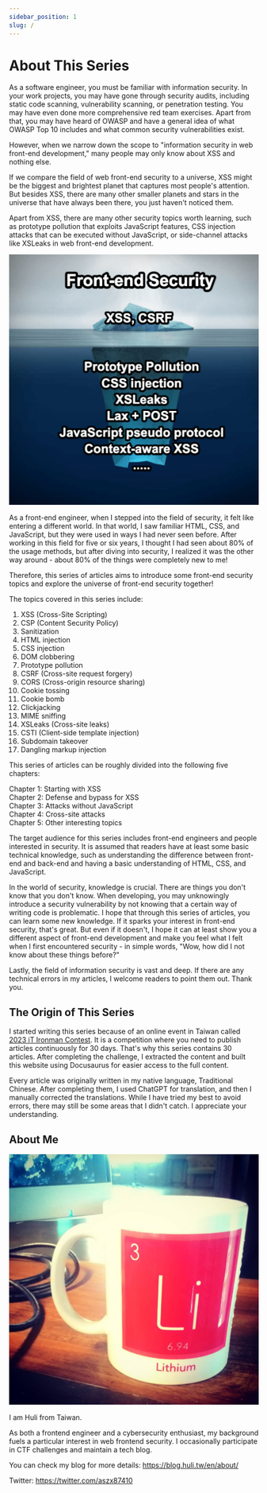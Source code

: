 ```yaml
---
sidebar_position: 1
slug: /
---
```


# About This Series

As a software engineer, you must be familiar with information security. In your work projects, you may have gone through security audits, including static code scanning, vulnerability scanning, or penetration testing. You may have even done more comprehensive red team exercises. Apart from that, you may have heard of OWASP and have a general idea of what OWASP Top 10 includes and what common security vulnerabilities exist.

However, when we narrow down the scope to "information security in web front-end development," many people may only know about XSS and nothing else.

If we compare the field of web front-end security to a universe, XSS might be the biggest and brightest planet that captures most people's attention. But besides XSS, there are many other smaller planets and stars in the universe that have always been there, you just haven't noticed them.

Apart from XSS, there are many other security topics worth learning, such as prototype pollution that exploits JavaScript features, CSS injection attacks that can be executed without JavaScript, or side-channel attacks like XSLeaks in web front-end development.

![The diversity of security](pics/01-01.png)

As a front-end engineer, when I stepped into the field of security, it felt like entering a different world. In that world, I saw familiar HTML, CSS, and JavaScript, but they were used in ways I had never seen before. After working in this field for five or six years, I thought I had seen about 80% of the usage methods, but after diving into security, I realized it was the other way around - about 80% of the things were completely new to me!

Therefore, this series of articles aims to introduce some front-end security topics and explore the universe of front-end security together!

The topics covered in this series include:

1. XSS (Cross-Site Scripting)
2. CSP (Content Security Policy)
3. Sanitization
4. HTML injection
5. CSS injection
6. DOM clobbering
7. Prototype pollution
8. CSRF (Cross-site request forgery)
9. CORS (Cross-origin resource sharing)
10. Cookie tossing
11. Cookie bomb
12. Clickjacking
13. MIME sniffing
14. XSLeaks (Cross-site leaks)
15. CSTI (Client-side template injection)
16. Subdomain takeover
17. Dangling markup injection

This series of articles can be roughly divided into the following five chapters:

Chapter 1: Starting with XSS  
Chapter 2: Defense and bypass for XSS  
Chapter 3: Attacks without JavaScript  
Chapter 4: Cross-site attacks  
Chapter 5: Other interesting topics  

The target audience for this series includes front-end engineers and people interested in security. It is assumed that readers have at least some basic technical knowledge, such as understanding the difference between front-end and back-end and having a basic understanding of HTML, CSS, and JavaScript.

In the world of security, knowledge is crucial. There are things you don't know that you don't know. When developing, you may unknowingly introduce a security vulnerability by not knowing that a certain way of writing code is problematic. I hope that through this series of articles, you can learn some new knowledge. If it sparks your interest in front-end security, that's great. But even if it doesn't, I hope it can at least show you a different aspect of front-end development and make you feel what I felt when I first encountered security - in simple words, "Wow, how did I not know about these things before?"

Lastly, the field of information security is vast and deep. If there are any technical errors in my articles, I welcome readers to point them out. Thank you.

## The Origin of This Series

I started writing this series because of an online event in Taiwan called [2023 iT Ironman Contest](https://ithelp.ithome.com.tw/2023ironman/event). It is a competition where you need to publish articles continuously for 30 days. That's why this series contains 30 articles. After completing the challenge, I extracted the content and built this website using Docusaurus for easier access to the full content.

Every article was originally written in my native language, Traditional Chinese. After completing them, I used ChatGPT for translation, and then I manually corrected the translations. While I have tried my best to avoid errors, there may still be some areas that I didn't catch. I appreciate your understanding.

## About Me

![](./pics/huli-logo-1080.jpg)

I am Huli from Taiwan.

As both a frontend engineer and a cybersecurity enthusiast, my background fuels a particular interest in web frontend security. I occasionally participate in CTF challenges and maintain a tech blog.

You can check my blog for more details: https://blog.huli.tw/en/about/

Twitter: https://twitter.com/aszx87410
